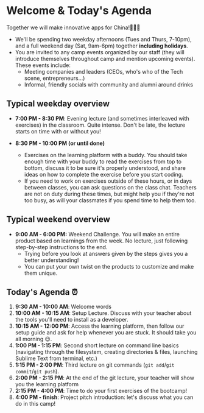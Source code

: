 # Welcome & Today's Agenda

Together we will make innovative apps for China!🚀🚀🚀

- We'll be spending two weekday afternoons (Tues and Thurs, 7-10pm), and a full weekend day (Sat, 9am-6pm) together **including holidays**.
- You are invited to any camp events organized by our staff (they will introduce themselves throughout camp and mention upcoming events). These events include: 
  - Meeting companies and leaders (CEOs, who's who of the Tech scene, entrepreneurs...)
  - Informal, friendly socials with community and alumni around drinks

## Typical weekday overview

- **7:00 PM - 8:30 PM**: Evening lecture (and sometimes interleaved with exercises) in the classroom. Quite intense. Don't be late, the lecture starts on time with or without you!

- **8:30 PM - 10:00 PM  (or until done)**
  - Exercises on the learning platform with a buddy. You should take enough time with your buddy to read the exercises from top to bottom, discuss it to be sure it's properly understood, and share ideas on how to complete the exercise before you start coding.
  - If you need to work on exercises outside of these hours, or in days between classes, you can ask questions on the class chat. Teachers are not on duty during these times, but might help you if they're not too busy, as will your classmates if you spend time to help them too.

## Typical weekend overview

- **9:00 AM - 6:00 PM:** Weekend Challenge. You will make an entire product based on learnings from the week. No lecture, just following step-by-step instructions to the end. 
  - Trying before you look at answers given by the steps gives you a better understanding! 
  - You can put your own twist on the products to customize and make them unique. 

## Today's Agenda ⏰

1. **9:30 AM - 10:00 AM**: Welcome words
2. **10:00 AM - 10:15 AM**: Setup Lecture. Discuss with your teacher about the tools you'll need to install as a developer.
3. **10:15 AM - 12:00 PM**: Access the learning platform, then follow our setup guide and ask for help whenever you are stuck. It should take you all morning 😉.
4. **1:00 PM - 1:15 PM**: Second short lecture on command line basics (navigating through the filesystem, creating directories & files, launching Sublime Text from terminal, etc.)
5. **1:15 PM - 2:00 PM**: Third lecture on git commands (`git add`/`git commit`/`git push`).
6. **2:00 PM - 2:15 PM**: At the end of the git lecture, your teacher will show you the learning platform
7. **2:15 PM - 4:00 PM**: Time to do your first exercises of the bootcamp!
8. **4:00 PM - finish**: Project pitch introduction: let's discuss what you can do in this camp!
